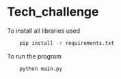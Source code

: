# Tech_challenge

To install all libraries used
```bash
    pip install -r requirements.txt
```

To run the program
```bash
    python main.py
```
